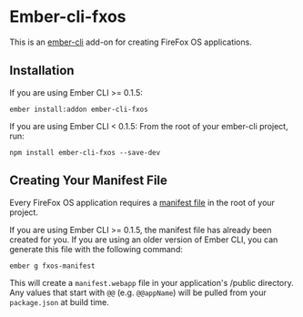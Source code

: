 # Ember-cli-fxos

This is an [ember-cli](http://www.ember-cli.com/) add-on for creating FireFox OS applications. 

## Installation
If you are using Ember CLI >= 0.1.5:

```
ember install:addon ember-cli-fxos
```

If you are using Ember CLI < 0.1.5:
From the root of your ember-cli project, run:

```
npm install ember-cli-fxos --save-dev
```

## Creating Your Manifest File
Every FireFox OS application requires a [manifest file](https://developer.mozilla.org/en-US/Apps/Build/Manifest) in the root of your project.

If you are using Ember CLI >= 0.1.5, the manifest file has already been created for you. If you are using an older version of Ember CLI, you can generate this file with the following command:

```
ember g fxos-manifest
```

This will create a `manifest.webapp` file in your application's /public directory. Any values that start with `@@` (e.g. `@@appName`) will be pulled from your `package.json` at build time.
